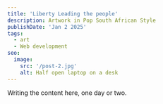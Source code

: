 ```yaml
---
title: 'Liberty Leading the people'
description: Artwork in Pop South African Style
publishDate: 'Jan 2 2025'
tags:
  - art
  - Web development
seo:
  image:
    src: '/post-2.jpg'
    alt: Half open laptop on a desk
---
```


Writing the content here, one day or two. 

